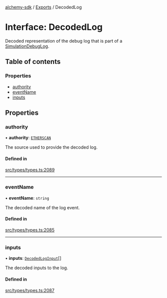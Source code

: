 [alchemy-sdk](../README.md) / [Exports](../modules.md) / DecodedLog

# Interface: DecodedLog

Decoded representation of the debug log that is part of a
[SimulationDebugLog](SimulationDebugLog.md).

## Table of contents

### Properties

- [authority](DecodedLog.md#authority)
- [eventName](DecodedLog.md#eventname)
- [inputs](DecodedLog.md#inputs)

## Properties

### authority

• **authority**: [`ETHERSCAN`](../enums/DecodingAuthority.md#etherscan)

The source used to provide the decoded log.

#### Defined in

[src/types/types.ts:2089](https://github.com/alchemyplatform/alchemy-sdk-js/blob/432c999/src/types/types.ts#L2089)

___

### eventName

• **eventName**: `string`

The decoded name of the log event.

#### Defined in

[src/types/types.ts:2085](https://github.com/alchemyplatform/alchemy-sdk-js/blob/432c999/src/types/types.ts#L2085)

___

### inputs

• **inputs**: [`DecodedLogInput`](DecodedLogInput.md)[]

The decoded inputs to the log.

#### Defined in

[src/types/types.ts:2087](https://github.com/alchemyplatform/alchemy-sdk-js/blob/432c999/src/types/types.ts#L2087)
